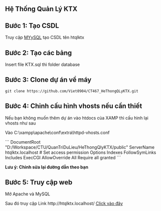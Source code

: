## Hệ Thống Quản Lý KTX

## Bước 1: Tạo CSDL
Truy cập <a href="http://localhost/phpmyadmin/">MYySQL</a> tạo CSDL tên htqlktx

## Bước 2: Tạo các bảng
<p>Insert file KTX.sql thì folder database</p>

## Bước 3: Clone dự án về máy
`git clone https://github.com/Viet0904/CT467_HeThongQLyKTX.git`

## Bước 4: Chỉnh cấu hình vhosts nếu cần thiết
<p>Nếu bạn không muốn thêm dự án vào htdocs của XAMP thì cấu hình lại vhosts như sau</p>
<p>Vào C:\xampp\apache\conf\extra\httpd-vhosts.conf</p>
```
<VirtualHost *:80>
    DocumentRoot "D:/Workspace/CTU/QuanTriDuLieu/HeThongQlyKTX/public"
    ServerName htqlktx.localhost
    # Set access permission
    <Directory "D:/Workspace/CTU/QuanTriDuLieu/HeThongQlyKTX">
        Options Indexes FollowSymLinks Includes ExecCGI
        AllowOverride All
        Require all granted
    </Directory>
</VirtualHost>
```
<p><b>Lưu ý: Chỉnh sửa lại đường dẫn theo bạn</b></p>

## Bước 5: Truy cập web
<p> Mở Apache và MySQL</p>
<p> Sau đó truy cập Link http://htqlktx.localhost/ <a href="http://htqlktx.localhost/">Click vào đây</a> </p>
